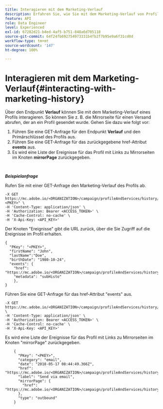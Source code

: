 ```yaml
---
title: Interagieren mit dem Marketing-Verlauf
description: Erfahren Sie, wie Sie mit dem Marketing-Verlauf von Profilen interagieren können
feature: API
role: Data Engineer
level: Experienced
exl-id: 67282d21-b4ed-4af5-b751-848a6d705118
source-git-commit: 64f24fb692754973331b4fb2f7b95e9a6f31cd0d
workflow-type: tm+mt
source-wordcount: '147'
ht-degree: 100%

---
```


# Interagieren mit dem Marketing-Verlauf{#interacting-with-marketing-history}

Über den Endpunkt **Verlauf** können Sie mit dem Marketing-Verlauf eines Profils interagieren.
So können Sie z. B. die Mirrorseite für einen Versand abrufen, der an ein Profil gesendet wurde. Gehen Sie dazu wie folgt vor:

1. Führen Sie eine GET-Anfrage für den Endpunkt **Verlauf** und den Primärschlüssel des Profils aus.
1. Führen Sie eine GET-Anfrage für das zurückgegebene href-Attribut **events** aus.
1. Es wird eine Liste der Ereignisse für das Profil mit Links zu Mirrorseiten im Knoten **mirrorPage** zurückgegeben.

<br/>

***Beispielanfrage***

Rufen Sie mit einer GET-Anfrage den Marketing-Verlauf des Profils ab.

```
-X GET https://mc.adobe.io/<ORGANIZATION>/campaign/profileAndServices/history/"<PKEY>" \
-H 'Content-Type: application/json' \
-H 'Authorization: Bearer <ACCESS_TOKEN>' \
-H 'Cache-Control: no-cache' \
-H 'X-Api-Key: <API_KEY>'
```

Der Knoten &quot;Ereignisse&quot; gibt die URL zurück, über die Sie Zugriff auf die Ereignisse im Profil erhalten.

```
{
  "PKey": "<PKEY>",
  "firstName": "John",
  "lastName":"Doe",
  "birthDate": "1980-10-24",
  "events": {
    "href": "https://mc.adobe.io/<ORGANIZATION>/campaign/profileAndServices/history/<PKEY>/events/",
    "metadata": "subHisto"
    },
}
```

Führen Sie eine GET-Anfrage für das href-Attribut &quot;events&quot; aus.

```
-X GET https://mc.adobe.io/<ORGANIZATION>/campaign/profileAndServices/history/<PKEY>/events \
-H 'Content-Type: application/json' \
-H 'Authorization: Bearer <ACCESS_TOKEN>' \
-H 'Cache-Control: no-cache' \
-H 'X-Api-Key: <API_KEY>'
```

Es wird eine Liste der Ereignisse für das Profil mit Links zu Mirrorseiten im Knoten &quot;mirrorPage&quot; zurückgegeben.

```
    {
      "PKey": "<PKEY>",
      "category": "email",
      "date": "2018-05-17 08:44:49.366Z",
      "href": "https://mc.adobe.io/<ORGANIZATION>/campaign/profileAndServices/history/<PKEY>/events/<PKEY>",
      "label": "Send via email",
      "mirrorPage": {
        "href": "https://mc.adobe.io/<ORGANIZATION>/campaign/profileAndServices/history/<PKEY>/events/<PKEY>/mirrorPage/"
      },
      "type": "outbound"
    }
```
